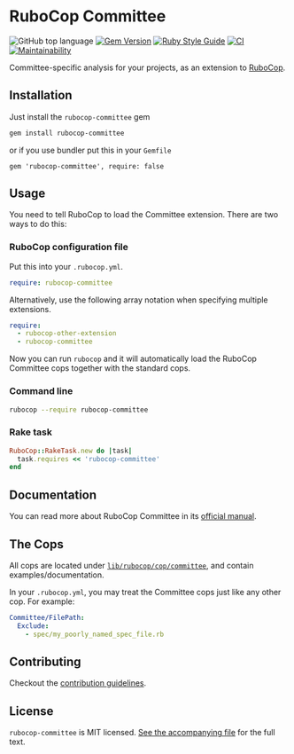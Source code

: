 # RuboCop Committee

![GitHub top language](https://img.shields.io/github/languages/top/ydah/rubocop-committee?color=39ff14) [![Gem Version](https://badge.fury.io/rb/rubocop-committee.svg)](https://badge.fury.io/rb/rubocop-committee) [![Ruby Style Guide](https://img.shields.io/badge/code_style-rubocop-brightgreen.svg)](https://github.com/rubocop/rubocop) [![CI](https://github.com/ydah/rubocop-committee/actions/workflows/ci.yml/badge.svg)](https://github.com/ydah/rubocop-committee/actions/workflows/ci.yml) [![Maintainability](https://api.codeclimate.com/v1/badges/a1b121696e9d1b425406/maintainability)](https://codeclimate.com/github/ydah/rubocop-committee/maintainability)

Committee-specific analysis for your projects, as an extension to
[RuboCop](https://github.com/rubocop/rubocop).

## Installation

Just install the `rubocop-committee` gem

```bash
gem install rubocop-committee
```

or if you use bundler put this in your `Gemfile`

```
gem 'rubocop-committee', require: false
```

## Usage

You need to tell RuboCop to load the Committee extension. There are two
ways to do this:

### RuboCop configuration file

Put this into your `.rubocop.yml`.

```yaml
require: rubocop-committee
```

Alternatively, use the following array notation when specifying multiple extensions.

```yaml
require:
  - rubocop-other-extension
  - rubocop-committee
```

Now you can run `rubocop` and it will automatically load the RuboCop Committee
cops together with the standard cops.

### Command line

```bash
rubocop --require rubocop-committee
```

### Rake task

```ruby
RuboCop::RakeTask.new do |task|
  task.requires << 'rubocop-committee'
end
```

## Documentation

You can read more about RuboCop Committee in its [official manual](https://ydah.github.io/rubocop.docs/rubocop-committee/).

## The Cops

All cops are located under
[`lib/rubocop/cop/committee`](lib/rubocop/cop/committee), and contain
examples/documentation.

In your `.rubocop.yml`, you may treat the Committee cops just like any other
cop. For example:

```yaml
Committee/FilePath:
  Exclude:
    - spec/my_poorly_named_spec_file.rb
```

## Contributing

Checkout the [contribution guidelines](.github/CONTRIBUTING.md).

## License

`rubocop-committee` is MIT licensed. [See the accompanying file](MIT-LICENSE.md) for
the full text.
